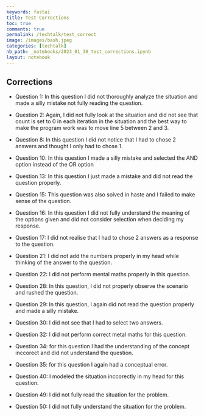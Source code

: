 ```yaml
---
keywords: fastai
title: Test Corrections
toc: true
comments: true
permalink: /techtalk/test_correct
image: /images/bash.jpeg
categories: [techtalk]
nb_path: _notebooks/2023_01_30_test_corrections.ipynb
layout: notebook
---
```


<!--
#################################################
### THIS FILE WAS AUTOGENERATED! DO NOT EDIT! ###
#################################################
# file to edit: _notebooks/2023_01_30_test_corrections.ipynb
-->

<div class="container" id="notebook-container">
        
<div class="cell border-box-sizing text_cell rendered"><div class="inner_cell">
<div class="text_cell_render border-box-sizing rendered_html">
<h2 id="Corrections">Corrections<a class="anchor-link" href="#Corrections"> </a></h2><ul>
<li><p>Question 1: In this question I did not thoroughly analyze the situation and made a silly mistake not fully reading the question.</p>
</li>
<li><p>Question 2: Again, I did not fully look at the situation and did not see that count is set to 0 in each iteration in the situation and the best way to make the program work was to move line 5 between 2 and 3.</p>
</li>
<li><p>Question 8: In this question I did not notice that I had to chose 2 answers and thought I only had to chose 1.</p>
</li>
<li><p>Question 10: In this question I made a silly mistake and selected the AND option instead of the OR option</p>
</li>
<li><p>Question 13: In this question I just made a mistake and did not read the question properly.</p>
</li>
<li><p>Question 15: This question was also solved in haste and I failed to make sense of the question.</p>
</li>
<li><p>Question 16: In this question I did not fully understand the meaning of the options given and did not consider selection when deciding my response.</p>
</li>
<li><p>Question 17: I did not realise that I had to chose 2 answers as a response to the question.</p>
</li>
<li><p>Question 21: I did not add the numbers properly in my head while thinking of the answer to the question.</p>
</li>
<li><p>Question 22: I did not perform mental maths properly in this question.</p>
</li>
<li><p>Question 28: In this question, I did not properly observe the scenario and rushed the question.</p>
</li>
<li><p>Question 29: In this question, I again did not read the question properly and made a silly mistake.</p>
</li>
<li><p>Question 30: I did not see that I had to select two answers.</p>
</li>
<li><p>Question 32: I did not perform correct metal maths for this question.</p>
</li>
<li><p>Question 34: for this question I had the understanding of the concept inccorect and did not understand the question.</p>
</li>
<li><p>Question 35: for this question I again had a conceptual error.</p>
</li>
<li><p>Question 40: I modeled the situation inccorectly in my head for this question.</p>
</li>
<li><p>Question 49: I did not fully read the situation for the problem.</p>
</li>
<li><p>Question 50: I did not fully understand the situation for the problem.</p>
</li>
</ul>

</div>
</div>
</div>
</div>
 

